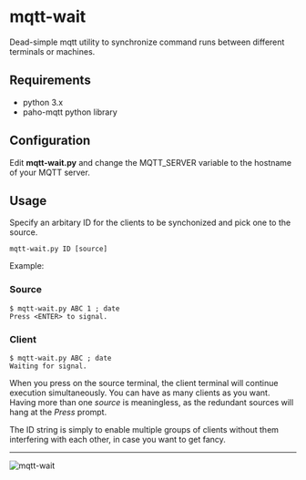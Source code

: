 # mqtt-wait

Dead-simple mqtt utility to synchronize command runs between different terminals or machines.

## Requirements

- python 3.x
- paho-mqtt python library

## Configuration

Edit **mqtt-wait.py** and change the MQTT_SERVER variable to the hostname of your MQTT server.

## Usage

Specify an arbitary ID for the clients to be synchonized and pick one to the source.  

`mqtt-wait.py ID [source]`

Example:  
### Source

```
$ mqtt-wait.py ABC 1 ; date
Press <ENTER> to signal.
```

### Client
```
$ mqtt-wait.py ABC ; date
Waiting for signal.
```

When you press <ENTER> on the source terminal, the client terminal will continue execution simultaneously.   You can have as many clients as you want.  Having more than one *source* is meaningless, as the redundant sources will hang at the _Press <ENTER>_ prompt.

The ID string is simply to enable multiple groups of clients without them interfering with each other, in case you want to get fancy.

---
![mqtt-wait](https://cdn.phreakmonkey.com/misc/mqtt-wait.jpeg "mqtt-wait screenshot")
